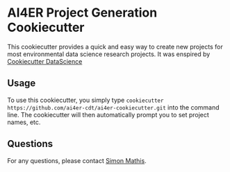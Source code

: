 # AI4ER Project Generation Cookiecutter
This cookiecutter provides a quick and easy way to create new projects for most environmental data science research projects. 
It was enspired by [Cookiecutter DataScience](https://drivendata.github.io/cookiecutter-data-science/)

## Usage
To use this cookiecutter, you simply type
```cookiecutter https://github.com/ai4er-cdt/ai4er-cookiecutter.git``` 
into the command line. The cookiecutter will then automatically prompt you to set project names, etc. 

## Questions
For any questions, please contact [Simon Mathis](mailto:svm34@cam.ac.uk).

